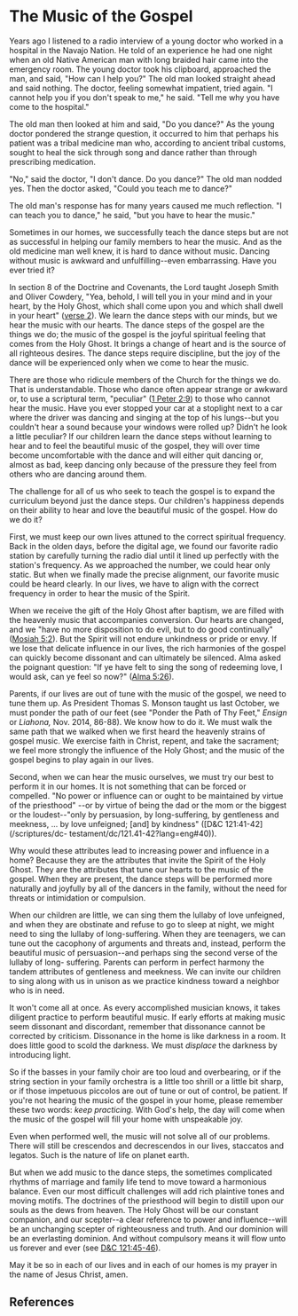 # The Music of the Gospel

Years ago I listened to a radio interview of a young doctor who worked in a
hospital in the Navajo Nation. He told of an experience he had one night when
an old Native American man with long braided hair came into the emergency
room. The young doctor took his clipboard, approached the man, and said, "How
can I help you?" The old man looked straight ahead and said nothing. The
doctor, feeling somewhat impatient, tried again. "I cannot help you if you
don't speak to me," he said. "Tell me why you have come to the hospital."

The old man then looked at him and said, "Do you dance?" As the young doctor
pondered the strange question, it occurred to him that perhaps his patient was
a tribal medicine man who, according to ancient tribal customs, sought to heal
the sick through song and dance rather than through prescribing medication.

"No," said the doctor, "I don't dance. Do you dance?" The old man nodded yes.
Then the doctor asked, "Could you teach me to dance?"

The old man's response has for many years caused me much reflection. "I can
teach you to dance," he said, "but you have to hear the music."

Sometimes in our homes, we successfully teach the dance steps but are not as
successful in helping our family members to hear the music. And as the old
medicine man well knew, it is hard to dance without music. Dancing without
music is awkward and unfulfilling--even embarrassing. Have you ever tried it?

In section 8 of the Doctrine and Covenants, the Lord taught Joseph Smith and
Oliver Cowdery, "Yea, behold, I will tell you in your mind and in your heart,
by the Holy Ghost, which shall come upon you and which shall dwell in your
heart" ([verse 2](/scriptures/dc-testament/dc/8.2?lang=eng#1)). We learn the
dance steps with our minds, but we hear the music with our hearts. The dance
steps of the gospel are the things we do; the music of the gospel is the
joyful spiritual feeling that comes from the Holy Ghost. It brings a change of
heart and is the source of all righteous desires. The dance steps require
discipline, but the joy of the dance will be experienced only when we come to
hear the music.

There are those who ridicule members of the Church for the things we do. That
is understandable. Those who dance often appear strange or awkward or, to use
a scriptural term, "peculiar" ([1 Peter
2:9](/scriptures/nt/1-pet/2.9?lang=eng#8)) to those who cannot hear the music.
Have you ever stopped your car at a stoplight next to a car where the driver
was dancing and singing at the top of his lungs--but you couldn't hear a sound
because your windows were rolled up? Didn't he look a little peculiar? If our
children learn the dance steps without learning to hear and to feel the
beautiful music of the gospel, they will over time become uncomfortable with
the dance and will either quit dancing or, almost as bad, keep dancing only
because of the pressure they feel from others who are dancing around them.

The challenge for all of us who seek to teach the gospel is to expand the
curriculum beyond just the dance steps. Our children's happiness depends on
their ability to hear and love the beautiful music of the gospel. How do we do
it?

First, we must keep our own lives attuned to the correct spiritual frequency.
Back in the olden days, before the digital age, we found our favorite radio
station by carefully turning the radio dial until it lined up perfectly with
the station's frequency. As we approached the number, we could hear only
static. But when we finally made the precise alignment, our favorite music
could be heard clearly. In our lives, we have to align with the correct
frequency in order to hear the music of the Spirit.

When we receive the gift of the Holy Ghost after baptism, we are filled with
the heavenly music that accompanies conversion. Our hearts are changed, and we
"have no more disposition to do evil, but to do good continually" ([Mosiah
5:2](/scriptures/bofm/mosiah/5.2?lang=eng#1)). But the Spirit will not endure
unkindness or pride or envy. If we lose that delicate influence in our lives,
the rich harmonies of the gospel can quickly become dissonant and can
ultimately be silenced. Alma asked the poignant question: "If ye have felt to
sing the song of redeeming love, I would ask, can ye feel so now?" ([Alma
5:26](/scriptures/bofm/alma/5.26?lang=eng#25)).

Parents, if our lives are out of tune with the music of the gospel, we need to
tune them up. As President Thomas S. Monson taught us last October, we must
ponder the path of our feet (see "Ponder the Path of Thy Feet," _Ensign_ or
_Liahona,_ Nov. 2014, 86-88). We know how to do it. We must walk the same path
that we walked when we first heard the heavenly strains of gospel music. We
exercise faith in Christ, repent, and take the sacrament; we feel more
strongly the influence of the Holy Ghost; and the music of the gospel begins
to play again in our lives.

Second, when we can hear the music ourselves, we must try our best to perform
it in our homes. It is not something that can be forced or compelled. "No
power or influence can or ought to be maintained by virtue of the priesthood"
--or by virtue of being the dad or the mom or the biggest or the
loudest--"only by persuasion, by long-suffering, by gentleness and meekness, ...
by love unfeigned; [and] by kindness" ([D&amp;C 121:41-42](/scriptures/dc-
testament/dc/121.41-42?lang=eng#40)).

Why would these attributes lead to increasing power and influence in a home?
Because they are the attributes that invite the Spirit of the Holy Ghost. They
are the attributes that tune our hearts to the music of the gospel. When they
are present, the dance steps will be performed more naturally and joyfully by
all of the dancers in the family, without the need for threats or intimidation
or compulsion.

When our children are little, we can sing them the lullaby of love unfeigned,
and when they are obstinate and refuse to go to sleep at night, we might need
to sing the lullaby of long-suffering. When they are teenagers, we can tune
out the cacophony of arguments and threats and, instead, perform the beautiful
music of persuasion--and perhaps sing the second verse of the lullaby of long-
suffering. Parents can perform in perfect harmony the tandem attributes of
gentleness and meekness. We can invite our children to sing along with us in
unison as we practice kindness toward a neighbor who is in need.

It won't come all at once. As every accomplished musician knows, it takes
diligent practice to perform beautiful music. If early efforts at making music
seem dissonant and discordant, remember that dissonance cannot be corrected by
criticism. Dissonance in the home is like darkness in a room. It does little
good to scold the darkness. We must _displace_ the darkness by introducing
light.

So if the basses in your family choir are too loud and overbearing, or if the
string section in your family orchestra is a little too shrill or a little bit
sharp, or if those impetuous piccolos are out of tune or out of control, be
patient. If you're not hearing the music of the gospel in your home, please
remember these two words: _keep practicing._ With God's help, the day will
come when the music of the gospel will fill your home with unspeakable joy.

Even when performed well, the music will not solve all of our problems. There
will still be crescendos and decrescendos in our lives, staccatos and legatos.
Such is the nature of life on planet earth.

But when we add music to the dance steps, the sometimes complicated rhythms of
marriage and family life tend to move toward a harmonious balance. Even our
most difficult challenges will add rich plaintive tones and moving motifs. The
doctrines of the priesthood will begin to distill upon our souls as the dews
from heaven. The Holy Ghost will be our constant companion, and our scepter--a
clear reference to power and influence--will be an unchanging scepter of
righteousness and truth. And our dominion will be an everlasting dominion. And
without compulsory means it will flow unto us forever and ever (see [D&amp;C
121:45-46](/scriptures/dc-testament/dc/121.45-46?lang=eng#44)).

May it be so in each of our lives and in each of our homes is my prayer in the
name of Jesus Christ, amen.

## References

